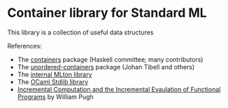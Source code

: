 
# Container library for Standard ML

This library is a collection of useful data structures

References:

- The [containers](https://hackage.haskell.org/package/containers) package (Haskell committee; many contributors)
- The [unordered-containers](https://hackage.haskell.org/package/unordered-containers) package (Johan Tibell and others)
- The [internal MLton library](https://github.com/MLton/mlton/tree/master/lib/mlton)
- The [OCaml Stdlib library](https://github.com/ocaml/ocaml/tree/trunk/stdlib)
- [Incremental Computation and the Incremental Evaulation of Functional Programs](https://ecommons.cornell.edu/handle/1813/6776) by William Pugh

